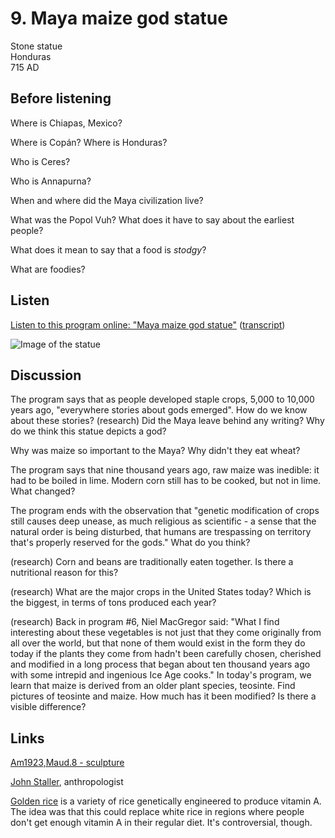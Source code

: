 # 9. Maya maize god statue

Stone statue  
Honduras  
715 AD


## Before listening

Where is Chiapas, Mexico?

Where is Copán? Where is Honduras?

Who is Ceres?

Who is Annapurna?

When and where did the Maya civilization live?

What was the Popol Vuh? What does it have to say about the earliest people?

What does it mean to say that a food is *stodgy*?

What are foodies?


## Listen

[Listen to this program online:
"Maya maize god statue"](http://www.bbc.co.uk/ahistoryoftheworld/objects/Hvi54RDiQym6Pgd3_IsRKA)
([transcript](http://www.bbc.co.uk/ahistoryoftheworld/about/transcripts/episode9/))

![Image of the statue](https://upload.wikimedia.org/wikipedia/commons/thumb/3/30/Maya_maize_god_statue.jpg/270px-Maya_maize_god_statue.jpg)


## Discussion

The program says that as people developed staple crops, 5,000 to 10,000
years ago, "everywhere stories about gods emerged". How do we know about
these stories? (research) Did the Maya leave behind any writing? Why do
we think this statue depicts a god?

Why was maize so important to the Maya? Why didn't they eat wheat?

The program says that nine thousand years ago, raw maize was inedible:
it had to be boiled in lime. Modern corn still has to be cooked, but not
in lime. What changed?

The program ends with the observation that "genetic modification of
crops still causes deep unease, as much religious as scientific - a
sense that the natural order is being disturbed, that humans are
trespassing on territory that's properly reserved for the gods." What do
you think?

(research) Corn and beans are traditionally eaten together. Is there a
nutritional reason for this?

(research) What are the major crops in the United States today? Which is
the biggest, in terms of tons produced each year?

(research) Back in program #6, Niel MacGregor said: "What I find
interesting about these vegetables is not just that they come originally
from all over the world, but that none of them would exist in the form
they do today if the plants they come from hadn't been carefully chosen,
cherished and modified in a long process that began about ten thousand
years ago with some intrepid and ingenious Ice Age cooks." In today's
program, we learn that maize is derived from an older plant species,
teosinte. Find pictures of teosinte and maize. How much has it been
modified? Is there a visible difference?


## Links

[Am1923,Maud.8 - sculpture](http://www.britishmuseum.org/research/collection_online/collection_object_details.aspx?objectId=3088376&partId=1&searchText=maize+god&matcult=220131&page=1)

[John Staller](http://brit.academia.edu/JohnEStaller), anthropologist

[Golden rice](https://en.wikipedia.org/wiki/Golden_rice) is a variety of
rice genetically engineered to produce vitamin A. The idea was that this
could replace white rice in regions where people don't get enough
vitamin A in their regular diet. It's controversial, though.

